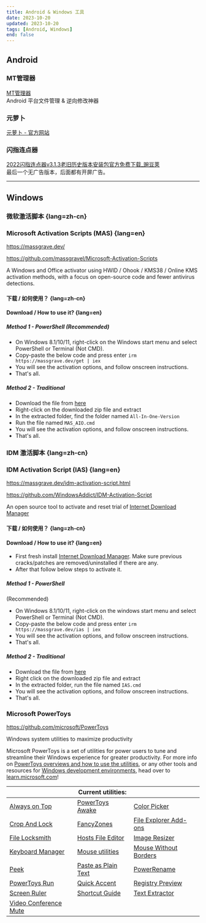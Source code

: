 ```yaml
---
title: Android & Windows 工具
date: 2023-10-20
updated: 2023-10-20
tags: [Android, Windows]
end: false
---
```


## Android
### MT管理器
[MT管理器](https://mt2.cn/)<br>
Android 平台文件管理 & 逆向修改神器

### 元萝卜 
[元萝卜 - 官方网站](https://www.die.lu/)

### 闪指连点器
[2022闪指连点器v3.1.3老旧历史版本安装包官方免费下载_豌豆荚](https://www.wandoujia.com/apps/8263424/history_v32)<br>
最后一个无广告版本，后面都有开屏广告。

---

## Windows
### 微软激活脚本 {lang=zh-cn}
### Microsoft Activation Scripts (MAS) {lang=en}

https://massgrave.dev/

https://github.com/massgravel/Microsoft-Activation-Scripts

A Windows and Office activator using HWID / Ohook / KMS38 / Online KMS activation methods, with a focus on open-source code and fewer antivirus detections.

#### 下载 / 如何使用？ {lang=zh-cn}
#### Download / How to use it? {lang=en}
##### Method 1 - PowerShell (Recommended)

- On Windows 8.1/10/11, right-click on the Windows start menu and select PowerShell or Terminal (Not CMD).
- Copy-paste the below code and press enter `irm https://massgrave.dev/get | iex`
- You will see the activation options, and follow onscreen instructions.
- That's all.

##### Method 2 - Traditional

- Download the file from [here](https://github.com/massgravel/Microsoft-Activation-Scripts/archive/refs/heads/master.zip)
- Right-click on the downloaded zip file and extract
- In the extracted folder, find the folder named `All-In-One-Version`
- Run the file named `MAS_AIO.cmd`
- You will see the activation options, and follow onscreen instructions.
- That's all.

### IDM 激活脚本 {lang=zh-cn}
### IDM Activation Script (IAS) {lang=en}

https://massgrave.dev/idm-activation-script.html

https://github.com/WindowsAddict/IDM-Activation-Script

An open source tool to activate and reset trial of [Internet Download Manager](https://www.internetdownloadmanager.com/)

#### 下载 / 如何使用？ {lang=zh-cn}
#### Download / How to use it? {lang=en}

- First fresh install [Internet Download Manager](https://www.internetdownloadmanager.com/). Make sure previous cracks/patches are removed/uninstalled if there are any.
- After that follow below steps to activate it.

##### Method 1 - PowerShell

(Recommended)

- On Windows 8.1/10/11, right-click on the windows start menu and select PowerShell or Terminal (Not CMD).
- Copy-paste the below code and press enter `irm https://massgrave.dev/ias | iex`
- You will see the activation options, and follow onscreen instructions.
- That's all.

##### Method 2 - Traditional

- Download the file from [here](https://github.com/WindowsAddict/IDM-Activation-Script/archive/refs/heads/main.zip)
- Right click on the downloaded zip file and extract
- In the extracted folder, run the file named `IAS.cmd`
- You will see the activation options, and follow onscreen instructions.
- That's all.

### Microsoft PowerToys

https://github.com/microsoft/PowerToys

Windows system utilities to maximize productivity

Microsoft PowerToys is a set of utilities for power users to tune and streamline their Windows experience for greater productivity. For more info on [PowerToys overviews and how to use the utilities](https://learn.microsoft.com/zh-cn/windows/powertoys), or any other tools and resources for [Windows development environments](https://learn.microsoft.com/windows/dev-environment/overview), head over to [learn.microsoft.com](https://learn.microsoft.com/zh-cn/windows/powertoys)!

|              | Current utilities: |              |
|--------------|--------------------|--------------|
| [Always on Top](https://aka.ms/PowerToysOverview_AoT) | [PowerToys Awake](https://aka.ms/PowerToysOverview_Awake) | [Color Picker](https://aka.ms/PowerToysOverview_ColorPicker) |
| [Crop And Lock](https://aka.ms/PowerToysOverview_CropAndLock) | [FancyZones](https://aka.ms/PowerToysOverview_FancyZones) | [File Explorer Add-ons](https://aka.ms/PowerToysOverview_FileExplorerAddOns) |
| [File Locksmith](https://aka.ms/PowerToysOverview_FileLocksmith) | [Hosts File Editor](https://aka.ms/PowerToysOverview_HostsFileEditor) | [Image Resizer](https://aka.ms/PowerToysOverview_ImageResizer) |
| [Keyboard Manager](https://aka.ms/PowerToysOverview_KeyboardManager) | [Mouse utilities](https://aka.ms/PowerToysOverview_MouseUtilities) | [Mouse Without Borders](https://aka.ms/PowerToysOverview_MouseWithoutBorders) |
| [Peek](https://aka.ms/PowerToysOverview_Peek) | [Paste as Plain Text](https://aka.ms/PowerToysOverview_PastePlain) | [PowerRename](https://aka.ms/PowerToysOverview_PowerRename) |
| [PowerToys Run](https://aka.ms/PowerToysOverview_PowerToysRun) | [Quick Accent](https://aka.ms/PowerToysOverview_QuickAccent) | [Registry Preview](https://aka.ms/PowerToysOverview_RegistryPreview) |
| [Screen Ruler](https://aka.ms/PowerToysOverview_ScreenRuler) | [Shortcut Guide](https://aka.ms/PowerToysOverview_ShortcutGuide) | [Text Extractor](https://aka.ms/PowerToysOverview_TextExtractor) |
| [Video Conference Mute](https://aka.ms/PowerToysOverview_VideoConference) |
